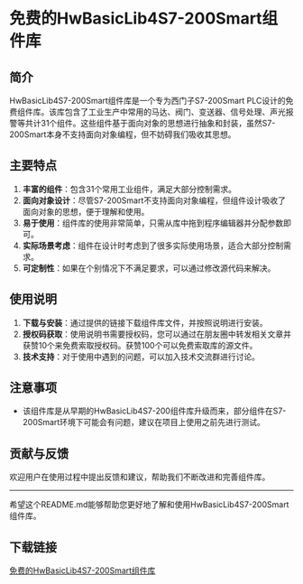 # 免费的HwBasicLib4S7-200Smart组件库

## 简介
HwBasicLib4S7-200Smart组件库是一个专为西门子S7-200Smart PLC设计的免费组件库。该库包含了工业生产中常用的马达、阀门、变送器、信号处理、声光报警等共计31个组件。这些组件基于面向对象的思想进行抽象和封装，虽然S7-200Smart本身不支持面向对象编程，但不妨碍我们吸收其思想。

## 主要特点
1. **丰富的组件**：包含31个常用工业组件，满足大部分控制需求。
2. **面向对象设计**：尽管S7-200Smart不支持面向对象编程，但组件设计吸收了面向对象的思想，便于理解和使用。
3. **易于使用**：组件库的使用非常简单，只需从库中拖到程序编辑器并分配参数即可。
4. **实际场景考虑**：组件在设计时考虑到了很多实际使用场景，适合大部分控制需求。
5. **可定制性**：如果在个别情况下不满足要求，可以通过修改源代码来解决。

## 使用说明
1. **下载与安装**：通过提供的链接下载组件库文件，并按照说明进行安装。
2. **授权码获取**：使用说明书需要授权码，您可以通过在朋友圈中转发相关文章并获赞10个来免费索取授权码。获赞100个可以免费索取库的源文件。
3. **技术支持**：对于使用中遇到的问题，可以加入技术交流群进行讨论。

## 注意事项
- 该组件库是从早期的HwBasicLib4S7-200组件库升级而来，部分组件在S7-200Smart环境下可能会有问题，建议在项目上使用之前先进行测试。

## 贡献与反馈
欢迎用户在使用过程中提出反馈和建议，帮助我们不断改进和完善组件库。

---

希望这个README.md能够帮助您更好地了解和使用HwBasicLib4S7-200Smart组件库。

## 下载链接

[免费的HwBasicLib4S7-200Smart组件库](https://pan.quark.cn/s/b5e24848307e)